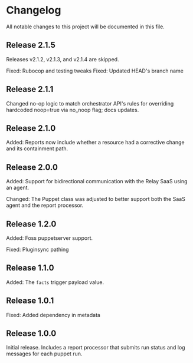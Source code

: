 # Changelog

All notable changes to this project will be documented in this file.

## Release 2.1.5

Releases v2.1.2, v2.1.3, and v2.1.4 are skipped.

Fixed: Rubocop and testing tweaks
Fixed: Updated HEAD's branch name

## Release 2.1.1

Changed no-op logic to match orchestrator API's rules for overriding hardcoded
noop=true via no\_noop flag; docs updates.

## Release 2.1.0

Added: Reports now include whether a resource had a corrective change and its containment path.

## Release 2.0.0

Added: Support for bidirectional communication with the Relay SaaS using an
agent.

Changed: The Puppet class was adjusted to better support both the SaaS agent and the report processor.

## Release 1.2.0

Added: Foss puppetserver support.

Fixed: Pluginsync pathing

## Release 1.1.0

Added: The `facts` trigger payload value.

## Release 1.0.1

Fixed: Added dependency in metadata

## Release 1.0.0

Initial release. Includes a report processor that submits run status and log
messages for each puppet run.
